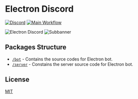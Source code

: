 # Electron Discord

[![Discord](https://img.shields.io/discord/745037351163527189?color=blue&logo=discord&style=flat-square)](https://discord.gg/electron)
[![Main Workflow](https://github.com/siberianmh/electron-discord/actions/workflows/main.yml/badge.svg?branch=main)](https://github.com/siberianmh/electron-discord/actions/workflows/main.yml)

![Electron Discord](https://user-images.githubusercontent.com/24681191/115129603-311ec680-9ff0-11eb-91f5-b1f424e94de3.png)
![Subbanner](https://user-images.githubusercontent.com/24681191/115129604-31b75d00-9ff0-11eb-952d-77d04fae40f6.png)

## Packages Structure

- [`/bot`](packages/bot/README.md) - Contains the source codes for Electron bot.
- [`/server`](packages/server/README.md) - Constains the server source code for
  Electron bot.

## License

[MIT](LICENSE.md)
